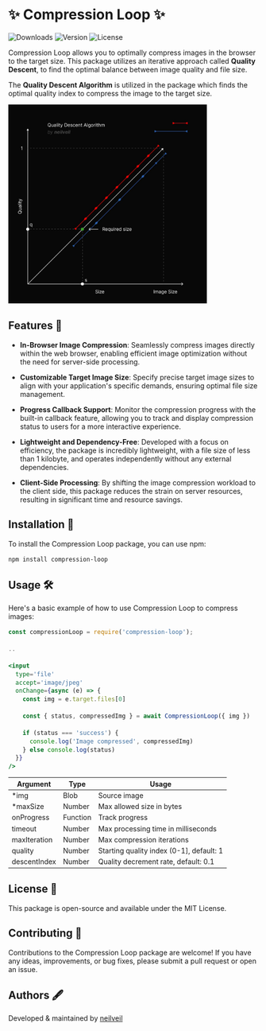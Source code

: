 # ✨ Compression Loop ✨

![Downloads](https://img.shields.io/npm/dm/compression-loop.svg)
![Version](https://img.shields.io/npm/v/compression-loop.svg)
![License](https://img.shields.io/npm/l/compression-loop.svg)

Compression Loop allows you to optimally compress images in the browser to the target size. This package utilizes an iterative approach called **Quality Descent**, to find the optimal balance between image quality and file size.

The **Quality Descent Algorithm** is utilized in the package which finds the optimal quality index to compress the image to the target size.

<img src="./docs/quality-descent.jpg" alt="Quality Descent Algorithm by neilveil" style="max-width: 400px;" />

## Features 🌟

- **In-Browser Image Compression**: Seamlessly compress images directly within the web browser, enabling efficient image optimization without the need for server-side processing.

- **Customizable Target Image Size**: Specify precise target image sizes to align with your application's specific demands, ensuring optimal file size management.

- **Progress Callback Support**: Monitor the compression progress with the built-in callback feature, allowing you to track and display compression status to users for a more interactive experience.

- **Lightweight and Dependency-Free**: Developed with a focus on efficiency, the package is incredibly lightweight, with a file size of less than 1 kilobyte, and operates independently without any external dependencies.

- **Client-Side Processing**: By shifting the image compression workload to the client side, this package reduces the strain on server resources, resulting in significant time and resource savings.

## Installation 🚀

To install the Compression Loop package, you can use npm:

```bash
npm install compression-loop
```

## Usage 🛠️

Here's a basic example of how to use Compression Loop to compress images:

```jsx
const compressionLoop = require('compression-loop');

..

<input
  type='file'
  accept='image/jpeg'
  onChange={async (e) => {
    const img = e.target.files[0]

    const { status, compressedImg } = await CompressionLoop({ img })

    if (status === 'success') {
      console.log('Image compressed', compressedImg)
    } else console.log(status)
  }}
/>
```

| Argument     | Type     | Usage                                    |
|--------------|----------|------------------------------------------|
| *img         | Blob     | Source image                             |
| *maxSize     | Number   | Max allowed size in bytes                |
| onProgress   | Function | Track progress                           |
| timeout      | Number   | Max processing time in milliseconds      |
| maxIteration | Number   | Max compression iterations               |
| quality      | Number   | Starting quality index (0-1], default: 1 |
| descentIndex | Number   | Quality decrement rate, default: 0.1     |

## License 📜

This package is open-source and available under the MIT License.

## Contributing 🙌

Contributions to the Compression Loop package are welcome! If you have any ideas, improvements, or bug fixes, please submit a pull request or open an issue.

## Authors 🖋️

Developed & maintained by [neilveil](https://github.com/neilveil)
